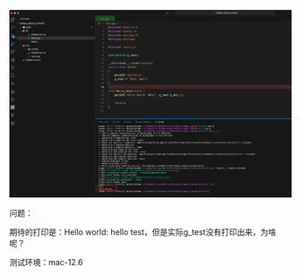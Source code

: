 ![screenshot](screenshot.png)

问题：

期待的打印是：Hello world: hello test，但是实际g_test没有打印出来，为啥呢？

测试环境：mac-12.6

